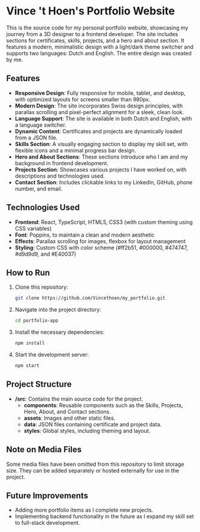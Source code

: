 # Vince 't Hoen's Portfolio Website

This is the source code for my personal portfolio website, showcasing my journey from a 3D designer to a frontend developer. The site includes sections for certificates, skills, projects, and a hero and about section. It features a modern, minimalistic design with a light/dark theme switcher and supports two languages: Dutch and English. The entire design was created by me.

## Features

- **Responsive Design**: Fully responsive for mobile, tablet, and desktop, with optimized layouts for screens smaller than 980px.
- **Modern Design**: The site incorporates Swiss design principles, with parallax scrolling and pixel-perfect alignment for a sleek, clean look.
- **Language Support**: The site is available in both Dutch and English, with a language switcher.
- **Dynamic Content**: Certificates and projects are dynamically loaded from a JSON file.
- **Skills Section**: A visually engaging section to display my skill set, with flexible icons and a minimal progress bar design.
- **Hero and About Sections**: These sections introduce who I am and my background in frontend development.
- **Projects Section**: Showcases various projects I have worked on, with descriptions and technologies used.
- **Contact Section**: Includes clickable links to my LinkedIn, GitHub, phone number, and email.

## Technologies Used

- **Frontend**: React, TypeScript, HTML5, CSS3 (with custom theming using CSS variables)
- **Font**: Poppins, to maintain a clean and modern aesthetic
- **Effects**: Parallax scrolling for images, flexbox for layout management
- **Styling**: Custom CSS with color scheme (#ff2b51, #000000, #474747, #d9d9d9, and #E40037)

## How to Run

1. Clone this repository:
   ```bash
   git clone https://github.com/Vincethoen/my_portfolio.git
   ```

2. Navigate into the project directory:
   ```bash
   cd portfolio-app
   ```

3. Install the necessary dependencies:
   ```bash
   npm install
   ```

4. Start the development server:
   ```bash
   npm start
   ```

## Project Structure

- **/src**: Contains the main source code for the project.
  - **components**: Reusable components such as the Skills, Projects, Hero, About, and Contact sections.
  - **assets**: Images and other static files.
  - **data**: JSON files containing certificate and project data.
  - **styles**: Global styles, including theming and layout.


## Note on Media Files

Some media files have been omitted from this repository to limit storage size. They can be added separately or hosted externally for use in the project.


## Future Improvements

- Adding more portfolio items as I complete new projects.
- Implementing backend functionality in the future as I expand my skill set to full-stack development.
